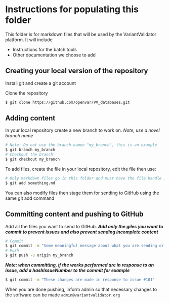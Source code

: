 # Instructions for populating this folder

This folder is for markdown files that will be used by the VariantValidator platform. It will include

- Instructions for the batch tools
- Other documentation we choose to add

## Creating your local version of the repository
Install git and create a git account

Clone the repository

```bash
$ git clone https://github.com/openvar/VV_databases.git
```

## Adding content
In your local repository create a new branch to work on.
*Note, use a novel branch name*

```bash
# Note: Do not use the branch namee "my_branch", this is an example
$ git branch my_branch
# Checkout the branch
$ git checkout my_branch
``` 

To add files, create the file in your local repository, edit the file then use:
```bash
# Only markdown files go in this folder and must have the file handle .md
$ git add something.md
```
You can also modify files then stage them for sending to GitHub using the same git add command

## Committing content and pushing to GitHub
Add all the files you want to send to GitHub.
***Add only the giles you want to commit to prevent issues and also prevent sending incomplete content***

```bash
# Commit
$ git commit -m "Some meaningful message about what you are sending or have done"
# Push
$ git push -u origin my_branch
```

***Note: when committing, if the works performed are in response to an issue, add a hashIssueNumber to the commit for
 example***

```bash
$ git commit -m "These changes are made in response to issue #101"
```

When you are done pushing, inform admin so that necessary changes to the software can be made
`admin@variantvalidator.org`